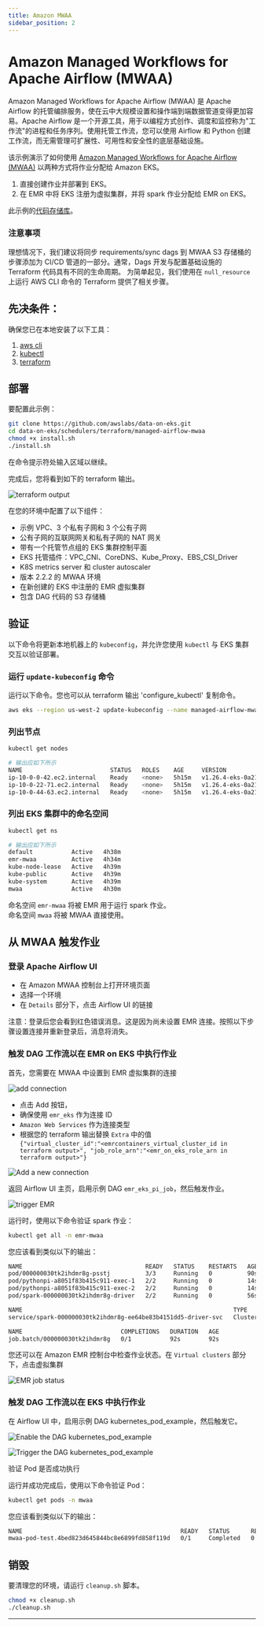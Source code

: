 ```yaml
---
title: Amazon MWAA
sidebar_position: 2
---
```


# Amazon Managed Workflows for Apache Airflow (MWAA)
Amazon Managed Workflows for Apache Airflow (MWAA) 是 Apache Airflow 的托管编排服务，使在云中大规模设置和操作端到端数据管道变得更加容易。Apache Airflow 是一个开源工具，用于以编程方式创作、调度和监控称为"工作流"的进程和任务序列。使用托管工作流，您可以使用 Airflow 和 Python 创建工作流，而无需管理可扩展性、可用性和安全性的底层基础设施。

该示例演示了如何使用 [Amazon Managed Workflows for Apache Airflow (MWAA)](https://docs.aws.amazon.com/mwaa/latest/userguide/what-is-mwaa.html) 以两种方式将作业分配给 Amazon EKS。
1. 直接创建作业并部署到 EKS。
2. 在 EMR 中将 EKS 注册为虚拟集群，并将 spark 作业分配给 EMR on EKS。

此示例的[代码存储库](https://github.com/awslabs/data-on-eks/tree/main/schedulers/terraform/managed-airflow-mwaa)。

### 注意事项

理想情况下，我们建议将同步 requirements/sync dags 到 MWAA S3 存储桶的步骤添加为 CI/CD 管道的一部分。通常，Dags 开发与配置基础设施的 Terraform 代码具有不同的生命周期。
为简单起见，我们使用在 `null_resource` 上运行 AWS CLI 命令的 Terraform 提供了相关步骤。

## 先决条件：

确保您已在本地安装了以下工具：

1. [aws cli](https://docs.aws.amazon.com/cli/latest/userguide/install-cliv2.html)
2. [kubectl](https://Kubernetes.io/docs/tasks/tools/)
3. [terraform](https://learn.hashicorp.com/tutorials/terraform/install-cli)

## 部署

要配置此示例：

```bash
git clone https://github.com/awslabs/data-on-eks.git
cd data-on-eks/schedulers/terraform/managed-airflow-mwaa
chmod +x install.sh
./install.sh
```

在命令提示符处输入区域以继续。

完成后，您将看到如下的 terraform 输出。

![terraform output](../../../../../../docs/blueprints/job-schedulers/img/terraform-output.png)

在您的环境中配置了以下组件：
  - 示例 VPC、3 个私有子网和 3 个公有子网
  - 公有子网的互联网网关和私有子网的 NAT 网关
  - 带有一个托管节点组的 EKS 集群控制平面
  - EKS 托管插件：VPC_CNI、CoreDNS、Kube_Proxy、EBS_CSI_Driver
  - K8S metrics server 和 cluster autoscaler
  - 版本 2.2.2 的 MWAA 环境
  - 在新创建的 EKS 中注册的 EMR 虚拟集群
  - 包含 DAG 代码的 S3 存储桶

## 验证

以下命令将更新本地机器上的 `kubeconfig`，并允许您使用 `kubectl` 与 EKS 集群交互以验证部署。

### 运行 `update-kubeconfig` 命令

运行以下命令。您也可以从 terraform 输出 'configure_kubectl' 复制命令。
```bash
aws eks --region us-west-2 update-kubeconfig --name managed-airflow-mwaa
```

### 列出节点

```bash
kubectl get nodes

# 输出应如下所示
NAME                         STATUS   ROLES    AGE     VERSION
ip-10-0-0-42.ec2.internal    Ready    <none>   5h15m   v1.26.4-eks-0a21954
ip-10-0-22-71.ec2.internal   Ready    <none>   5h15m   v1.26.4-eks-0a21954
ip-10-0-44-63.ec2.internal   Ready    <none>   5h15m   v1.26.4-eks-0a21954
```

### 列出 EKS 集群中的命名空间

```bash
kubectl get ns

# 输出应如下所示
default           Active   4h38m
emr-mwaa          Active   4h34m
kube-node-lease   Active   4h39m
kube-public       Active   4h39m
kube-system       Active   4h39m
mwaa              Active   4h30m
```

命名空间 `emr-mwaa` 将被 EMR 用于运行 spark 作业。<br />
命名空间 `mwaa` 将被 MWAA 直接使用。

## 从 MWAA 触发作业

### 登录 Apache Airflow UI

- 在 Amazon MWAA 控制台上打开环境页面
- 选择一个环境
- 在 `Details` 部分下，点击 Airflow UI 的链接<br />

注意：登录后您会看到红色错误消息。这是因为尚未设置 EMR 连接。按照以下步骤设置连接并重新登录后，消息将消失。

### 触发 DAG 工作流以在 EMR on EKS 中执行作业

首先，您需要在 MWAA 中设置到 EMR 虚拟集群的连接

![add connection](../../../../../../docs/blueprints/job-schedulers/img/add-connection.png)

- 点击 Add 按钮，<br />
- 确保使用 `emr_eks` 作为连接 ID <br />
- `Amazon Web Services` 作为连接类型 <br />
- 根据您的 terraform 输出替换 `Extra` 中的值 <br />
`{"virtual_cluster_id":"<emrcontainers_virtual_cluster_id in terraform output>", "job_role_arn":"<emr_on_eks_role_arn in terraform output>"}`

![Add a new connection](../../../../../../docs/blueprints/job-schedulers/img/emr-eks-connection.png)

返回 Airflow UI 主页，启用示例 DAG `emr_eks_pi_job`，然后触发作业。

![trigger EMR](../../../../../../docs/blueprints/job-schedulers/img/trigger-emr.png)

运行时，使用以下命令验证 spark 作业：

```bash
kubectl get all -n emr-mwaa
```

您应该看到类似以下的输出：

```bash
NAME                                   READY   STATUS    RESTARTS   AGE
pod/000000030tk2ihdmr8g-psstj          3/3     Running   0          90s
pod/pythonpi-a8051f83b415c911-exec-1   2/2     Running   0          14s
pod/pythonpi-a8051f83b415c911-exec-2   2/2     Running   0          14s
pod/spark-000000030tk2ihdmr8g-driver   2/2     Running   0          56s

NAME                                                            TYPE        CLUSTER-IP   EXTERNAL-IP   PORT(S)                      AGE
service/spark-000000030tk2ihdmr8g-ee64be83b4151dd5-driver-svc   ClusterIP   None         <none>        7078/TCP,7079/TCP,4040/TCP   57s

NAME                            COMPLETIONS   DURATION   AGE
job.batch/000000030tk2ihdmr8g   0/1           92s        92s
```

您还可以在 Amazon EMR 控制台中检查作业状态。在 `Virtual clusters` 部分下，点击虚拟集群

![EMR job status](../../../../../../docs/blueprints/job-schedulers/img/emr-job-status.png)

### 触发 DAG 工作流以在 EKS 中执行作业

在 Airflow UI 中，启用示例 DAG kubernetes_pod_example，然后触发它。

![Enable the DAG kubernetes_pod_example](../../../../../../docs/blueprints/job-schedulers/img/kubernetes-pod-example-dag.png)

![Trigger the DAG kubernetes_pod_example](../../../../../../docs/blueprints/job-schedulers/img/dag-tree.png)

验证 Pod 是否成功执行

运行并成功完成后，使用以下命令验证 Pod：

```bash
kubectl get pods -n mwaa
```

您应该看到类似以下的输出：

```bash
NAME                                             READY   STATUS      RESTARTS   AGE
mwaa-pod-test.4bed823d645844bc8e6899fd858f119d   0/1     Completed   0          25s
```

## 销毁

要清理您的环境，请运行 `cleanup.sh` 脚本。

```bash
chmod +x cleanup.sh
./cleanup.sh
```
---
